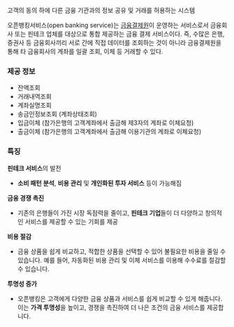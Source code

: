 고객의 동의 하에 다른 금융 기관과의 정보 공유 및 거래를 허용하는 시스템

오픈뱅킹서비스(open banking service)는 [금융결제원](https://namu.wiki/w/%EA%B8%88%EC%9C%B5%EA%B2%B0%EC%A0%9C%EC%9B%90 "금융결제원")이 운영하는 서비스로서 금융회사 또는 핀테크 업체를 대상으로 통합 제공하는 금융 결제 서비스이다. 즉, 수많은 은행, 증권사 등 금융회사끼리 서로 간에 직접 데이터를 조회하는 것이 아니라 금융결제원을 통해 타 금융회사의 계좌를 일괄 조회, 이체 등 거래할 수 있다.

### 제공 정보
- 잔액조회
- 거래내역조회
- 계좌실명조회
- 송금인정보조회 (계좌상태조회)
- 입금이체 (참가은행의 고객계좌에서 출금해 제3자의 계좌로 이체요청)
- 출금이체 (참가은행의 고객계좌에서 출금해 이용기관의 계좌로 이체요청)
### 특징
**핀테크 서비스**의 발전 
- **소비 패턴 분석**, **비용 관리** 및 **개인화된 투자 서비스** 등이 가능해짐

**금융 경쟁 촉진** 
- 기존의 은행들이 가진 시장 독점력을 줄이고, **핀테크 기업**들이 더 다양하고 창의적인 서비스를 제공할 수 있는 기회를 제공

**비용 절감**
- 금융 상품을 쉽게 비교하고, 적합한 상품을 선택할 수 있어 불필요한 비용을 줄일 수 있습니다. 예를 들어, 자동화된 비용 관리 및 이체 서비스를 이용해 수수료를 절감할 수 있습니다.

**투명성 증가**
  - 오픈뱅킹은 고객에게 다양한 금융 상품과 서비스를 쉽게 비교할 수 있게 해줍니다. 이는 **가격 투명성**을 높이고, 경쟁을 촉진하여 더 나은 조건의 금융 서비스를 제공합니다.